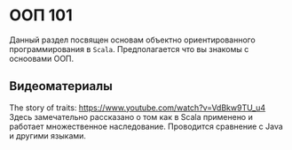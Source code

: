 ООП 101
=======

Данный раздел посвящен основам объектно ориентированного программирования в
`Scala`. Предполагается что вы знакомы с оснoовами ООП.




## Видеоматериалы
The story of traits: https://www.youtube.com/watch?v=VdBkw9TU_u4
Здесь замечательно рассказано о том как в Scala применено и работает
множественное наследование. Проводится сравнение с Java и другими
языками.
